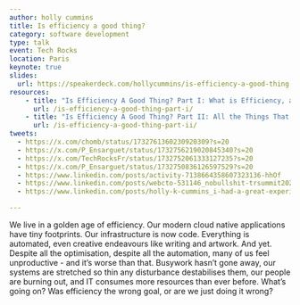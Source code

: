 ```yaml
---
author: holly cummins
title: Is efficiency a good thing?
category: software development
type: talk
event: Tech Rocks
location: Paris
keynote: true
slides:
  url: https://speakerdeck.com/hollycummins/is-efficiency-a-good-thing
resources:
    - title: "Is Efficiency A Good Thing? Part I: What is Efficiency, and Are We Any Good At It?"
      url: /is-efficiency-a-good-thing-part-i/
    - title: "Is Efficiency A Good Thing? Part II: All the Things That Can Go Wrong"
      url: /is-efficiency-a-good-thing-part-ii/    
tweets:
  - https://x.com/chomb/status/1732761360230920309?s=20
  - https://x.com/P_Ensarguet/status/1732756219020845340?s=20
  - https://x.com/TechRocksFr/status/1732752061333127235?s=20
  - https://x.com/P_Ensarguet/status/1732750836126597529?s=20
  - https://www.linkedin.com/posts/activity-7138664358607323136-hhOf
  - https://www.linkedin.com/posts/webcto-531146_nobullshit-trsummit2023-cto-activity-7138973397979389952-vhBr?utm_source=share&utm_medium=member_desktop
  - https://www.linkedin.com/posts/holly-k-cummins_i-had-a-great-experience-at-techrocks-this-activity-7138857656995209218-ZVji?utm_source=share&utm_medium=member_desktop

---
```


We live in a golden age of efficiency. Our modern cloud native applications have tiny footprints. Our infrastructure is now code. Everything is automated, even creative endeavours like writing and artwork. And yet. Despite all the optimisation, despite all the automation, many of us feel unproductive - and it’s worse than that. Busywork hasn’t gone away, our systems are stretched so thin any disturbance destabilises them, our people are burning out, and IT consumes more resources than ever before. What’s going on? Was efficiency the wrong goal, or are we just doing it wrong?